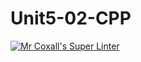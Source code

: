 # Unit5-02-CPP
[![Mr Coxall's Super Linter](https://github.com/ICS3U-C-Programming-Remy-S/Unit5-02-CPP/workflows/Mr%20Coxall's%20Super%20Linter/badge.svg)](https://github.com/ICS3U-C-Programming-Remy-S/Unit5-02-CPP/actions/)
